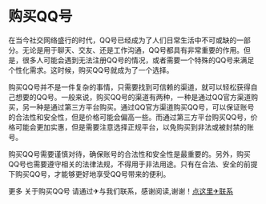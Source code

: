 # 购买QQ号

在当今社交网络盛行的时代，QQ号已经成为了人们日常生活中不可或缺的一部分。无论是用于聊天、交友、还是工作沟通，QQ号都具有非常重要的作用。但是，很多人可能会遇到无法注册QQ号的情况，或者需要一个特殊的QQ号来满足个性化需求。这时候，购买QQ号就成为了一个选择。

购买QQ号并不是一件复杂的事情，只需要找到可信赖的渠道，就可以轻松获得自己想要的QQ号。一般来说，购买QQ号的渠道有两种，一种是通过QQ官方渠道购买，另一种是通过第三方平台购买。通过QQ官方渠道购买QQ号，可以保证账号的合法性和安全性，但是价格可能会偏高一些。而通过第三方平台购买QQ号，价格可能会更加实惠，但是需要注意选择正规平台，以免购买到非法或被封禁的账号。

购买QQ号需要谨慎对待，确保账号的合法性和安全性是最重要的。另外，购买QQ号也需要遵守相关的法律法规，不得用于非法用途。只有在合法、安全的前提下购买QQ号，才能够更好地享受QQ号带来的便利。

更多 关于购买QQ号 请通过✈与我们联系，感谢阅读,谢谢！[点这里✈联系](https://gg.k02.cc)